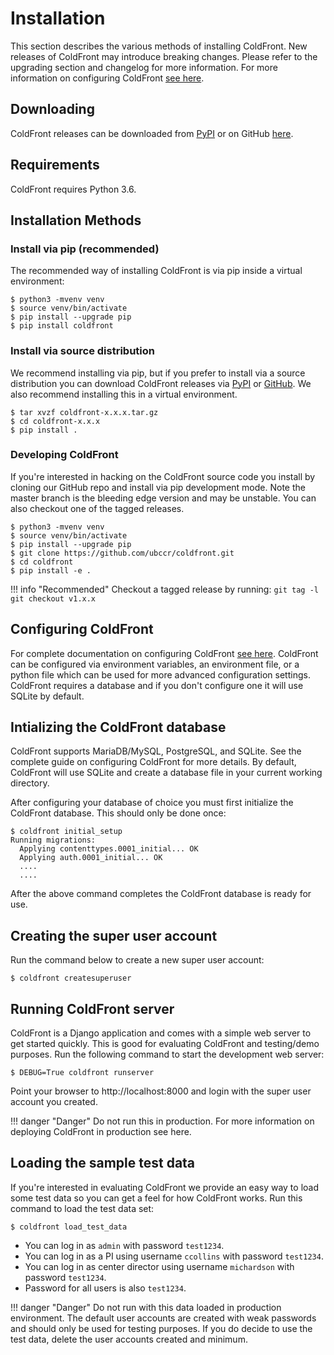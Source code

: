 # Installation

This section describes the various methods of installing ColdFront. New
releases of ColdFront may introduce breaking changes. Please refer to the
upgrading section and changelog for more information. For more information on
configuring ColdFront [see here](config.md).

## Downloading

ColdFront releases can be downloaded from
[PyPI](https://pypi.org/project/coldfront/#files) or on GitHub
[here](https://github.com/ubccr/coldfront/releases).

## Requirements

ColdFront requires Python 3.6.

## Installation Methods

### Install via pip (recommended)

The recommended way of installing ColdFront is via pip inside a virtual
environment:

```
$ python3 -mvenv venv
$ source venv/bin/activate
$ pip install --upgrade pip
$ pip install coldfront
```

### Install via source distribution

We recommend installing via pip, but if you prefer to install via a source
distribution you can download ColdFront releases via
[PyPI](https://pypi.org/project/coldfront/#files) or
[GitHub](https://github.com/ubccr/coldfront/releases). We also recommend
installing this in a virtual environment.

```
$ tar xvzf coldfront-x.x.x.tar.gz
$ cd coldfront-x.x.x
$ pip install .
```

### Developing ColdFront

If you're interested in hacking on the ColdFront source code you install by
cloning our GitHub repo and install via pip development mode. Note the master
branch is the bleeding edge version and may be unstable. You can also checkout
one of the tagged releases.
```
$ python3 -mvenv venv
$ source venv/bin/activate
$ pip install --upgrade pip
$ git clone https://github.com/ubccr/coldfront.git
$ cd coldfront
$ pip install -e .
```

!!! info "Recommended"
    Checkout a tagged release by running:
    ```
    git tag -l
    git checkout v1.x.x
    ```

## Configuring ColdFront

For complete documentation on configuring ColdFront [see here](config.md).
ColdFront can be configured via environment variables, an environment file, or
a python file which can be used for more advanced configuration settings.
ColdFront requires a database and if you don't configure one it will use SQLite
by default.

## Intializing the ColdFront database

ColdFront supports MariaDB/MySQL, PostgreSQL, and SQLite. See the complete
guide on configuring ColdFront for more details. By default, ColdFront will use
SQLite and create a database file in your current working directory.

After configuring your database of choice you must first initialize the
ColdFront database. This should only be done once:

```
$ coldfront initial_setup
Running migrations:
  Applying contenttypes.0001_initial... OK
  Applying auth.0001_initial... OK
  ....
  ....
```

After the above command completes the ColdFront database is ready for use. 

## Creating the super user account

Run the command below to create a new super user account:

```
$ coldfront createsuperuser
```

## Running ColdFront server

ColdFront is a Django application and comes with a simple web server to get
started quickly. This is good for evaluating ColdFront and testing/demo
purposes. Run the following command to start the development web server:

```
$ DEBUG=True coldfront runserver
```

Point your browser to http://localhost:8000 and login with the super user
account you created.

!!! danger "Danger"
    Do not run this in production. For more information on deploying ColdFront
    in production see here.


## Loading the sample test data

If you're interested in evaluating ColdFront we provide an easy way to load
some test data so you can get a feel for how ColdFront works. Run this command
to load the test data set:

```
$ coldfront load_test_data
```

- You can log in as `admin` with password `test1234`.
- You can log in as a PI using username `ccollins` with password `test1234`.
- You can log in as center director using username `michardson` with password `test1234`.
- Password for all users is also `test1234`.

!!! danger "Danger"
    Do not run with this data loaded in production environment. The default
    user accounts are created with weak passwords and should only be used for
    testing purposes. If you do decide to use the test data, delete the user
    accounts created and minimum.

